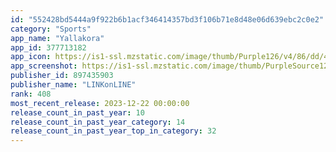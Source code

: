 ```yaml
---
id: "552428bd5444a9f922b6b1acf346414357bd3f106b71e8d48e06d639ebc2c0e2"
category: "Sports"
app_name: "Yallakora"
app_id: 377713182
app_icon: https://is1-ssl.mzstatic.com/image/thumb/Purple126/v4/86/dd/46/86dd4624-3dde-3a32-67c4-1ac33879ca6c/AppIcon-0-0-1x_U007emarketing-0-10-0-85-220.png/1024x1024bb.png
app_screenshot: https://is1-ssl.mzstatic.com/image/thumb/PurpleSource122/v4/cb/b4/95/cbb49504-2daa-92d2-e48d-7cdba808b0e0/45599461-3f7d-4856-8422-02de115454e6_1.jpg/1242x2688bb.png
publisher_id: 897435903
publisher_name: "LINKonLINE"
rank: 408
most_recent_release: 2023-12-22 00:00:00
release_count_in_past_year: 10
release_count_in_past_year_category: 14
release_count_in_past_year_top_in_category: 32
---
```


